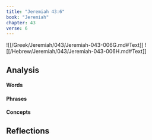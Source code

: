 ```yaml
---
title: "Jeremiah 43:6"
book: "Jeremiah"
chapter: 43
verse: 6
---
```

![[/Greek/Jeremiah/043/Jeremiah-043-006G.md#Text]]
![[/Hebrew/Jeremiah/043/Jeremiah-043-006H.md#Text]]

## Analysis

#### Words

#### Phrases

#### Concepts

## Reflections
